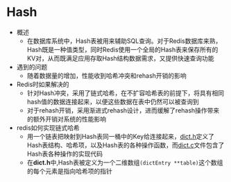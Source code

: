# Hash
* 概述
  * 在数据库系统中，Hash表被用来辅助SQL查询。对于Redis数据库来熟，Hash既是一种值类型，同时Redis使用一个全局的Hash表来保存所有的KV对，从而既满足应用存取Hash结构数据需求，又提供快速查询功能
* 遇到的问题
  * 随着数据量的增加，性能收到哈希冲突和rehash开销的影响
* Redis时如果解决的
  * 针对Hash冲突，采用了链式哈希，在不扩容哈希表的前提下，将具有相同hash值的数据连接起来，以便这些数据在表中仍然可以被查询到
  * 对于rehash开销，采用渐进式rehash设计，进而缓解了rehash操作带来的额外开销对系统的性能影响
* redis如何实现链式哈希
  * 用一个链表把映射到Hash表同一桶中的Key给连接起来，[dict.h](../../../src/dict.h)定义了Hash表结构、哈希项，以及Hash表的各种操作函数，而[dict.c](../../../src/dict.c)文件包含了Hash表各种操作的实现代码
  * 在**dict.h**中,Hash表被定义为一个二维数组```(dictEntry **table)```这个数组的每个元素是指向哈希项的指针
  